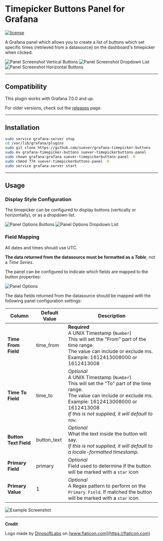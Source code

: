 # Timepicker Buttons Panel for Grafana
[![license](https://img.shields.io/github/license/mashape/apistatus.svg)]()

A Grafana panel which allows you to create a list of buttons which set specific times (retrieved from a datasource) on the dashboard's timepicker when clicked.

![Panel Screenshot Vertical Buttons](https://i.imgur.com/ft77DQM.png)
![Panel Screenshot Dropdown List](https://i.imgur.com/1XvGim1.png)
![Panel Screenshot Horizontal Buttons](https://i.imgur.com/qUAIQF9.png)

--------

## Compatibility

This plugin works with Grafana 7.0.0 and up.

For older versions, check out the [releases](https://github.com/suever/grafana-timepicker-buttons/releases) page.

--------

## Installation

```bash
sudo service grafana-server stop
cd /var/lib/grafana/plugins
sudo git clone https://github.com/suever/grafana-timepicker-buttons
sudo mv grafana-timepicker-buttons suever-timepickerbuttons-panel
sudo chown grafana:grafana suever-timepickerbuttons-panel -R
sudo chmod 774 suever-timepickerbuttons-panel -R
sudo service grafana-server start
```

--------

## Usage

### Display Style Configuration
The timepicker can be configured to display buttons (vertically or horizontally), or as a dropdown list.

![Panel Options Buttons](https://i.imgur.com/9wuLCiW.png)
![Panel Options Dropdown List](https://i.imgur.com/glaCfLy.png)

### Field Mapping
All dates and times should use UTC.

**The data returned from the datasource must be formatted as a _Table_**, not a _Time Series_.

The panel can be configured to indicate which fields are mapped to the button properties:

![Panel Options](https://i.imgur.com/IioqIhH.png)

The data fields returned from the datasource should be mapped with the following panel configuration settings:

| Column               | Default Value | Description                                                                                                                                         |
|----------------------|---------------|-----------------------------------------------------------------------------------------------------------------------------------------------------|
| **Time From Field**   | time_from    | **Required**<br>A UNIX Timestamp (`Number`)<br>This will set the "From" part of the time range.<br>The value can include or exclude ms. Example: 1612413008000 or 1612413008  |
| **Time To Field**     | time_to      | _Optional_<br>A UNIX Timestamp (`Number`)<br>This will set the "To" part of the time range.  <br>The value can include or exclude ms. Example: 1612413008000 or 1612413008<br>_If this is not supplied, it will default to `now`._ |
| **Button Text Field** | button_text  | _Optional_<br>What the text inside the button will say.<br>_If this is not supplied, it will default to a locale-formatted timestamp._              |
| **Primary Field**     | primary      | _Optional_<br>Field used to determine if the button will be marked with a `star` icon                                                         |
| **Primary Value**     | 1            | _Optional_<br>A Regex pattern to perform on the `Primary Field`. If matched the button will be marked with a `star` icon.                                                    |


![Example Screenshot](https://i.imgur.com/EbL6oMv.png)

--------

**Credit**

Logo made by [DinosoftLabs](https://flaticon.com/authors/dinosoftlabs) on [www.flaticon.com](https://flaticon.com)
